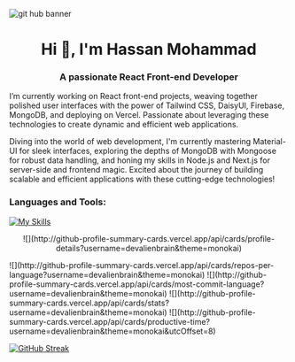 ![git hub banner](https://github.com/devalienbrain/devalienbrain/assets/136051509/093ab322-c5e8-4ae2-b614-8ba294d11d57)
<h1 align="center">Hi 👋, I'm Hassan Mohammad</h1>
<h3 align="center">A passionate React Front-end Developer</h3>

<p align="left">

  I’m currently working on React front-end projects, weaving together polished user interfaces with the power of Tailwind CSS, DaisyUI, Firebase, MongoDB, and deploying on Vercel. Passionate about leveraging these technologies to create dynamic and efficient web applications. 

  Diving into the world of web development, I'm currently mastering Material-UI for sleek interfaces, exploring the depths of MongoDB with Mongoose for robust data handling, and honing my skills in Node.js and Next.js for server-side and frontend magic. Excited about the journey of building scalable and efficient applications with these cutting-edge technologies!
</p>
  
<h3 align="left">Languages and Tools:</h3>

<p align="left"> 


[![My Skills](https://skillicons.dev/icons?i=html,css,tailwind,js,react,firebase,express,nodejs,mongodb,nextjs,c,cpp,java,figma,git,github,vscode,vercel&theme=light)](https://skillicons.dev)
  
</p>
<p align="center"> ![](http://github-profile-summary-cards.vercel.app/api/cards/profile-details?username=devalienbrain&theme=monokai)
 </p>
![](http://github-profile-summary-cards.vercel.app/api/cards/repos-per-language?username=devalienbrain&theme=monokai)
![](http://github-profile-summary-cards.vercel.app/api/cards/most-commit-language?username=devalienbrain&theme=monokai)
![](http://github-profile-summary-cards.vercel.app/api/cards/stats?username=devalienbrain&theme=monokai)
![](http://github-profile-summary-cards.vercel.app/api/cards/productive-time?username=devalienbrain&theme=monokai&utcOffset=8)

[![GitHub Streak](https://github-readme-streak-stats.herokuapp.com?user=devalienbrain&theme=monokai)](https://git.io/streak-stats)
